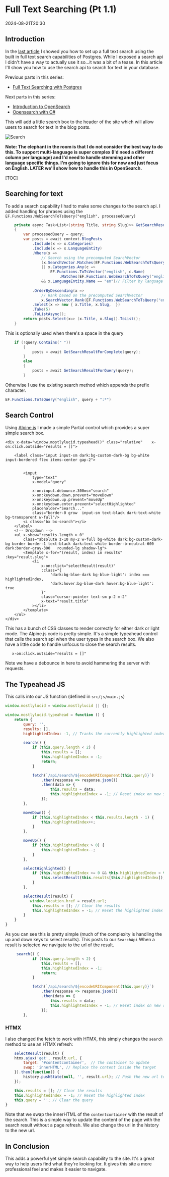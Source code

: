 ﻿# Full Text Searching (Pt 1.1)

<!--category-- Postgres, Alpine.js -->
<datetime class="hidden">2024-08-21T20:30</datetime>
## Introduction
In the [last article](/blog/textsearchingpt1) I showed you how to set up a full text search using the built in full text search capabilities of Postgres. While I exposed a search api I didn't have a way to actually use it so...it was a bit of a tease. In this article I'll show you how to use the search api to search for text in your database.

Previous parts in this series:
- [Full Text Searching with Postgres](/blog/textsearchingpt1)


Next parts in this series:
- [Introduction to OpenSearch](/blog/textsearchingpt2)
- [Opensearch with C#](/blog/textsearchingpt3)

This will add a little search box to the header of the site which will allow users to search for text in the blog posts.

![Search](searchbox.png?format=webp&quality=25)

**Note: The elephant in the room is that I do not consider the best way to do this. To support multi-language is super complex (I'd need a different column per language) and I'd need to handle stemming and other language specific things. I'm going to ignore this for now and just focus on English. LATER we'll show how to handle this in OpenSearch.** 

[TOC]

## Searching for text
To add a search capability I had to make some changes to the search api. I added handling for phrases using the `EF.Functions.WebSearchToTsQuery("english", processedQuery)`

```csharp
    private async Task<List<(string Title, string Slug)>> GetSearchResultForQuery(string query)
    {
        var processedQuery = query;
        var posts = await context.BlogPosts
            .Include(x => x.Categories)
            .Include(x => x.LanguageEntity)
            .Where(x =>
                // Search using the precomputed SearchVector
                (x.SearchVector.Matches(EF.Functions.WebSearchToTsQuery("english", processedQuery)) // Use precomputed SearchVector for title and content
                || x.Categories.Any(c =>
                    EF.Functions.ToTsVector("english", c.Name)
                        .Matches(EF.Functions.WebSearchToTsQuery("english", processedQuery)))) // Search in categories
                && x.LanguageEntity.Name == "en")// Filter by language
            
            .OrderByDescending(x =>
                // Rank based on the precomputed SearchVector
                x.SearchVector.Rank(EF.Functions.WebSearchToTsQuery("english", processedQuery))) // Use precomputed SearchVector for ranking
            .Select(x => new { x.Title, x.Slug,  })
            .Take(5)
            .ToListAsync();
        return posts.Select(x=> (x.Title, x.Slug)).ToList();
    }
```

This is optionally used when there's a space in the query
```csharp
    if (!query.Contains(" "))
        {
            posts = await GetSearchResultForComplete(query);
        }
        else
        {
            posts = await GetSearchResultForQuery(query);
        }
```
Otherwise I use the existing search method which appends the prefix character.
```csharp
EF.Functions.ToTsQuery("english", query + ":*")

```
## Search Control
Using [Alpine.js](https://alpinejs.dev/) I made a simple Partial control which provides a super simple search box. 

```razor
<div x-data="window.mostlylucid.typeahead()" class="relative"    x-on:click.outside="results = []">

    <label class="input input-sm dark:bg-custom-dark-bg bg-white input-bordered flex items-center gap-2">
       
        
        <input
            type="text"
            x-model="query"

            x-on:input.debounce.300ms="search"
            x-on:keydown.down.prevent="moveDown"
            x-on:keydown.up.prevent="moveUp"
            x-on:keydown.enter.prevent="selectHighlighted"
            placeholder="Search..."
            class="border-0 grow  input-sm text-black dark:text-white bg-transparent w-full"/>
        <i class="bx bx-search"></i>
    </label>
    <!-- Dropdown -->
    <ul x-show="results.length > 0"
        class="absolute z-10 my-2 w-full bg-white dark:bg-custom-dark-bg border border-1 text-black dark:text-white border-b-neutral-600 dark:border-gray-300   rounded-lg shadow-lg">
        <template x-for="(result, index) in results" :key="result.slug">
            <li
                x-on:click="selectResult(result)"
                :class="{
                    'dark:bg-blue-dark bg-blue-light': index === highlightedIndex,
                    'dark:hover:bg-blue-dark hover:bg-blue-light': true
                }"
                class="cursor-pointer text-sm p-2 m-2"
                x-text="result.title"
            ></li>
        </template>
    </ul>
</div>
```
This has a bunch of CSS classes to render correctly for either dark or light mode. The Alpine.js code is pretty simple. It's a simple typeahead control that calls the search api when the user types in the search box.
We also have a little code to handle unfocus to close the search results. 
```html
   x-on:click.outside="results = []"
```

Note we have a debounce in here to avoid hammering the server with requests.

## The Typeahead JS
This calls into our JS function (defined in `src/js/main.js`)

```javascript
window.mostlylucid = window.mostlylucid || {};

window.mostlylucid.typeahead = function () {
    return {
        query: '',
        results: [],
        highlightedIndex: -1, // Tracks the currently highlighted index

        search() {
            if (this.query.length < 2) {
                this.results = [];
                this.highlightedIndex = -1;
                return;
            }

            fetch(`/api/search/${encodeURIComponent(this.query)}`)
                .then(response => response.json())
                .then(data => {
                    this.results = data;
                    this.highlightedIndex = -1; // Reset index on new search
                });
        },

        moveDown() {
            if (this.highlightedIndex < this.results.length - 1) {
                this.highlightedIndex++;
            }
        },

        moveUp() {
            if (this.highlightedIndex > 0) {
                this.highlightedIndex--;
            }
        },

        selectHighlighted() {
            if (this.highlightedIndex >= 0 && this.highlightedIndex < this.results.length) {
                this.selectResult(this.results[this.highlightedIndex]);
            }
        },

        selectResult(result) {
           window.location.href = result.url;
            this.results = []; // Clear the results
            this.highlightedIndex = -1; // Reset the highlighted index
        }
    }
}
```

As you can see this is pretty simple (much of the complexity is handling the up and down keys to select results).
This posts to our `SearchApi`
When a result is selected we navigate to the url of the result.

```javascript
     search() {
            if (this.query.length < 2) {
                this.results = [];
                this.highlightedIndex = -1;
                return;
            }

            fetch(`/api/search/${encodeURIComponent(this.query)}`)
                .then(response => response.json())
                .then(data => {
                    this.results = data;
                    this.highlightedIndex = -1; // Reset index on new search
                });
        },
```
### HTMX
I also changed the fetch to work with HTMX, this simply changes the `search` method to use an HTMX refresh:
```javascript
    selectResult(result) {
    htmx.ajax('get', result.url, {
        target: '#contentcontainer',  // The container to update
        swap: 'innerHTML', // Replace the content inside the target
    }).then(function() {
        history.pushState(null, '', result.url); // Push the new url to the history
    });

    this.results = []; // Clear the results
    this.highlightedIndex = -1; // Reset the highlighted index
    this.query = ''; // Clear the query
}
```
Note that we swap the innerHTML of the `contentcontainer` with the result of the search. This is a simple way to update the content of the page with the search result without a page refresh.
We also change the url in the history to the new url.

## In Conclusion
This adds a powerful yet simple search capability to the site. It's a great way to help users find what they're looking for. 
It gives this site a more professional feel and makes it easier to navigate.